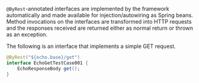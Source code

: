 `@ByRest`-annotated interfaces are implemented by the framework automatically and made available for injection/autowiring as Spring beans. Method invocations on the interfaces are transformed into HTTP requests and the responses received are returned either as normal return or thrown as an exception. 

The following is an interface that implements a simple GET request.
```java
@ByRest("${echo.base}/get")
interface EchoGetTestCase001 {
	EchoResponseBody get();
}
```